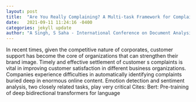 ```yaml
---
layout: post
title:  "Are You Really Complaining? A Multi-task Framework for Complaint Identification, Emotion, and Sentiment Classification"
date:   2021-09-11 11:24:16 -0400
categories: jekyll update
author: "A Singh, S Saha - International Conference on Document Analysis and , 2021"
---
```

In recent times, given the competitive nature of corporates, customer support has become the core of organizations that can strengthen their brand image. Timely and effective settlement of customer s complaints is vital in improving customer satisfaction in different business organizations. Companies experience difficulties in automatically identifying complaints buried deep in enormous online content. Emotion detection and sentiment analysis, two closely related tasks, play very critical Cites: Bert: Pre-training of deep bidirectional transformers for language
